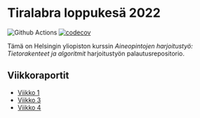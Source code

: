 # Tiralabra loppukesä 2022

![Github Actions](https://github.com/ellisrnm/hy-tiralabra-2022/workflows/CI/badge.svg)
[![codecov](https://codecov.io/gh/ellisrnm/hy-tiralabra-2022/branch/main/graph/badge.svg?token=RizX14c5lo)](https://codecov.io/gh/ellisrnm/hy-tiralabra-2022)

Tämä on Helsingin yliopiston kurssin _Aineopintojen harjoitustyö: Tietorakenteet ja algoritmit_ harjoitustyön palautusrepositorio.

## Viikkoraportit

- [Viikko 1](https://github.com/ellisrnm/hy-tiralabra-2022/blob/main/dokumentaatio/vkoraportti1.md)
- [Viikko 3](https://github.com/ellisrnm/hy-tiralabra-2022/blob/main/dokumentaatio/vkoraportti3.md)
- [Viikko 4](https://github.com/ellisrnm/hy-tiralabra-2022/blob/main/dokumentaatio/vkoraportti4.md)
